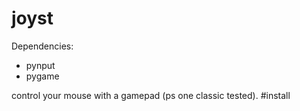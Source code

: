 # joyst
Dependencies:
  - pynput
  - pygame
 
control your mouse with a gamepad (ps one classic tested).
#install
